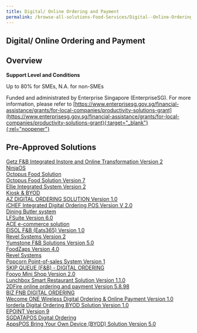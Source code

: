 ```yaml
---
title: Digital/ Online Ordering and Payment
permalink: /browse-all-solutions-Food-Services/Digital--Online-Ordering-and-Payment
---
```


## Digital/ Online Ordering and Payment
## Overview

**Support Level and Conditions**

Up to 80% for SMEs, N.A. for non-SMEs

Funded and administrated by Enterprise Singapore (EnterpriseSG). For more information, please refer to [https://www.enterprisesg.gov.sg/financial-assistance/grants/for-local-companies/productivity-solutions-grant](https://www.enterprisesg.gov.sg/financial-assistance/grants/for-local-companies/productivity-solutions-grant){:target="_blank"}{:rel="noopener"}

## Pre-Approved Solutions

<a href='/productivity-solutions-grant/solutionrepo/solution431' target='_blank'>Getz F&B Integrated Instore and Online Transformation Version 2</a><br>
<a href='/productivity-solutions-grant/solutionrepo/solution511' target='_blank'>NinjaOS</a><br>
<a href='/productivity-solutions-grant/solutionrepo/solution662' target='_blank'>Octopus Food Solution</a><br>
<a href='/productivity-solutions-grant/solutionrepo/solution667' target='_blank'>Octopus Food Solution Version 7</a><br>
<a href='/productivity-solutions-grant/solutionrepo/solution830' target='_blank'>Ellie Integrated System Version 2</a><br>
<a href='/productivity-solutions-grant/solutionrepo/solution976' target='_blank'>Kiosk  & BYOD</a><br>
<a href='/productivity-solutions-grant/solutionrepo/solution981' target='_blank'>AZ DIGITAL ORDERING SOLUTION Version 1.0</a><br>
<a href='/productivity-solutions-grant/solutionrepo/solution991' target='_blank'>iCHEF Integrated Digital Ordering POS Version V 2.0</a><br>
<a href='/productivity-solutions-grant/solutionrepo/solution996' target='_blank'>Dining Butler system </a><br>
<a href='/productivity-solutions-grant/solutionrepo/solution1139' target='_blank'>LFSuite Version 6.0</a><br>
<a href='/productivity-solutions-grant/solutionrepo/solution1299' target='_blank'>ACE e-commerce solution</a><br>
<a href='/productivity-solutions-grant/solutionrepo/solution1441' target='_blank'>EISOL F&B (Eats365) Version 1.0</a><br>
<a href='/productivity-solutions-grant/solutionrepo/solution1795' target='_blank'>Revel Systems Version 2</a><br>
<a href='/productivity-solutions-grant/solutionrepo/solution1834' target='_blank'>Yumstone F&B Solutions Version 5.0</a><br>
<a href='/productivity-solutions-grant/solutionrepo/solution1958' target='_blank'>FoodZaps Version 4.0</a><br>
<a href='/productivity-solutions-grant/solutionrepo/solution2063' target='_blank'>Revel Systems</a><br>
<a href='/productivity-solutions-grant/solutionrepo/solution2175' target='_blank'>Popcorn Point-of-sales System Version 1</a><br>
<a href='/productivity-solutions-grant/solutionrepo/solution2201' target='_blank'>SKIP QUEUE (F&B) - DIGITAL ORDERING</a><br>
<a href='/productivity-solutions-grant/solutionrepo/solution2307' target='_blank'>Fooyo Mini Shop Version 2.0</a><br>
<a href='/productivity-solutions-grant/solutionrepo/solution2514' target='_blank'>Lunchbox Smart Restaurant Solution Version 1.1.0</a><br>
<a href='/productivity-solutions-grant/solutionrepo/solution2536' target='_blank'>2DFire online ordering and payment Version 5.8.98</a><br>
<a href='/productivity-solutions-grant/solutionrepo/solution2726' target='_blank'>BIZ FNB DIGITAL ORDERING</a><br>
<a href='/productivity-solutions-grant/solutionrepo/solution2939' target='_blank'>Wecome ONE Wireless Digital Ordering & Online Payment Version 1.0</a><br>
<a href='/productivity-solutions-grant/solutionrepo/solution2970' target='_blank'>Iorderla Digital Ordering BYOD Solution Version 1.0</a><br>
<a href='/productivity-solutions-grant/solutionrepo/solution2994' target='_blank'>EPOINT Version 9</a><br>
<a href='/productivity-solutions-grant/solutionrepo/solution3030' target='_blank'>SGDATAPOS Digital Ordering</a><br>
<a href='/productivity-solutions-grant/solutionrepo/solution3034' target='_blank'>AppsPOS Bring Your Own Device (BYOD) Solution Version 5.0</a><br>
